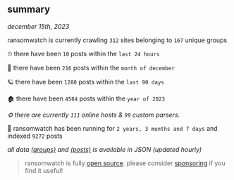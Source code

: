 
## summary
_december 15th, 2023_

ransomwatch is currently crawling `312` sites belonging to `167` unique groups

⏲ there have been `10` posts within the `last 24 hours`

🦈 there have been `216` posts within the `month of december`

🪐 there have been `1280` posts within the `last 90 days`

🏚 there have been `4584` posts within the `year of 2023`

_⚙️ there are currently `111` online hosts & `99` custom parsers._

🦕 ransomwatch has been running for `2 years, 3 months and 7 days` and indexed `9272` posts

_all data  [(groups)](http://ransomwhat.telemetry.ltd/groups) and [(posts)](http://ransomwhat.telemetry.ltd/posts) is available in JSON (updated hourly)_

> ransomwatch is fully [open source](https://github.com/joshhighet/ransomwatch#ransomwatch--). please consider [sponsoring](https://github.com/sponsors/joshhighet) if you find it useful!
